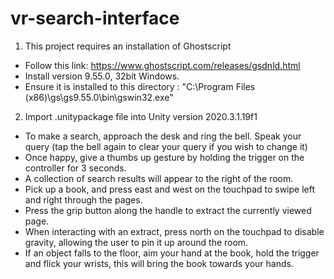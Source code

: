 # vr-search-interface
1. This project requires an installation of Ghostscript
  * Follow this link: https://www.ghostscript.com/releases/gsdnld.html
  * Install version 9.55.0, 32bit Windows.
  * Ensure it is installed to this directory : "C:\Program Files (x86)\gs\gs9.55.0\bin\gswin32.exe"
2. Import .unitypackage file into Unity version 2020.3.1.19f1

* To make a search, approach the desk and ring the bell. Speak your query (tap the bell again to clear your query if you wish to change it)
* Once happy, give a thumbs up gesture by holding the trigger on the controller for 3 seconds.
* A collection of search results will appear to the right of the room.
* Pick up a book, and press east and west on the touchpad to swipe left and right through the pages.
* Press the grip button along the handle to extract the currently viewed page.
* When interacting with an extract, press north on the touchpad to disable gravity, allowing the user to pin it up around the room.
* If an object falls to the floor, aim your hand at the book, hold the trigger and flick your wrists, this will bring the book towards your hands.
